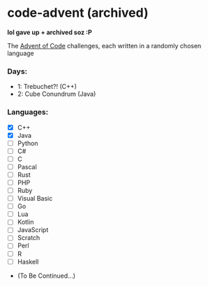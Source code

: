 # code-advent (archived)

**lol gave up + archived soz :P**

The [Advent of Code](https://adventofcode.com/) challenges, each written in a randomly chosen language

### Days:

- 1: Trebuchet?! (C++)
- 2: Cube Conundrum (Java)

### Languages:
- [x] C++
- [x] Java
- [ ] Python
- [ ] C#
- [ ] C
- [ ] Pascal
- [ ] Rust
- [ ] PHP
- [ ] Ruby
- [ ] Visual Basic
- [ ] Go
- [ ] Lua
- [ ] Kotlin
- [ ] JavaScript
- [ ] Scratch
- [ ] Perl
- [ ] R
- [ ] Haskell
- (To Be Continued...)
